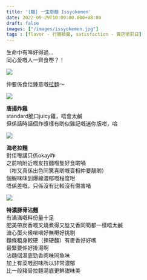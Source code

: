 ```yaml
---
title: '[麵] 一生懸麵 Issyokemen'
date: 2022-09-29T10:00:00.000+08:00
draft: false
images: ["/images/issyokemen.jpg"]
tags : [flavor - 行膳積腹, satisfaction - 黃店懲罰日]
---
```


生命中有咩好得過...  
同心愛嘅人一齊食嘢？！  

![](/images/issyokemen.jpg)

仲要係食佢鍾意嘅[拉麵](https://hidie.net/marukyou/)～  

![](/images/issyokemen1.jpg)

**唐揚炸雞**  
standard脆口juicy雞，唔會太鹹  
但係話時話個炸漿樣有啲似雞記嘅迷你版咁，哈  

![](/images/issyokemen2.jpg)

**海老拉麵**  
對佢嚟講只係okay咋  
之前响附近嘅友拉麵嗰隻好食啲喎  
（咁又真係出色同驚喜啲嘅賣相仲要靚啲）  
個蝦味味到爆線濃郁嘅程度咁  
唔係差嘅，只係沒有比較沒有傷害啫  

![](/images/issyokemen3.jpg)

**特濃豚骨沾麵**  
有滿滿嘅料份量十足  
肥美帶炭香嘅叉燒煮得又腍又香同筍都一樣唔太鹹  
溏心蛋火候啱啱好無嘢好挑剔  
麵條粗身較硬（揀硬麵）有麥香好好噍  
最緊要係好掛湯啊  
沾麵個湯底勁香肉味同魚味  
加上有菜嘅甜味所以非常濃郁  
比一般豬骨拉麵湯底更鮮甜味美  

